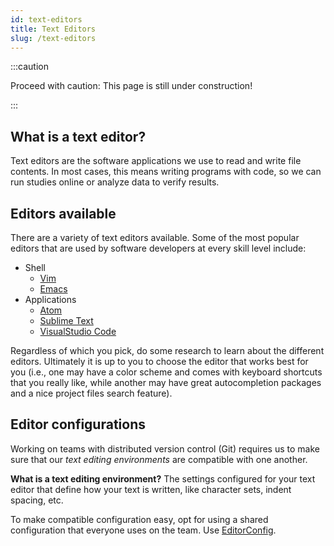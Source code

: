 ```yaml
---
id: text-editors
title: Text Editors
slug: /text-editors
---
```


:::caution

Proceed with caution: This page is still under construction!

:::

## What is a text editor?

Text editors are the software applications we use to read and write file contents. In most cases, this means writing programs with code, so we can run studies online or analyze data to verify results.

## Editors available

There are a variety of text editors available. Some of the most popular editors that are used by software developers at every skill level include:

- Shell
  - [Vim](https://www.vim.org/)
  - [Emacs](https://www.gnu.org/software/emacs/)
- Applications
  - [Atom](https://atom.io/)
  - [Sublime Text](https://www.sublimetext.com/)
  - [VisualStudio Code](https://code.visualstudio.com/)

Regardless of which you pick, do some research to learn about the different editors. Ultimately it is up to you to choose the editor that works best for you (i.e., one may have a color scheme and comes with keyboard shortcuts that you really like, while another may have great autocompletion packages and a nice project files search feature).

## Editor configurations

Working on teams with distributed version control (Git) requires us to make sure that our _text editing environments_ are compatible with one another.

**What is a text editing environment?** The settings configured for your text editor that define how your text is written, like character sets, indent spacing, etc.

To make compatible configuration easy, opt for using a shared configuration that everyone uses on the team. Use [EditorConfig](https://editorconfig.org/).
